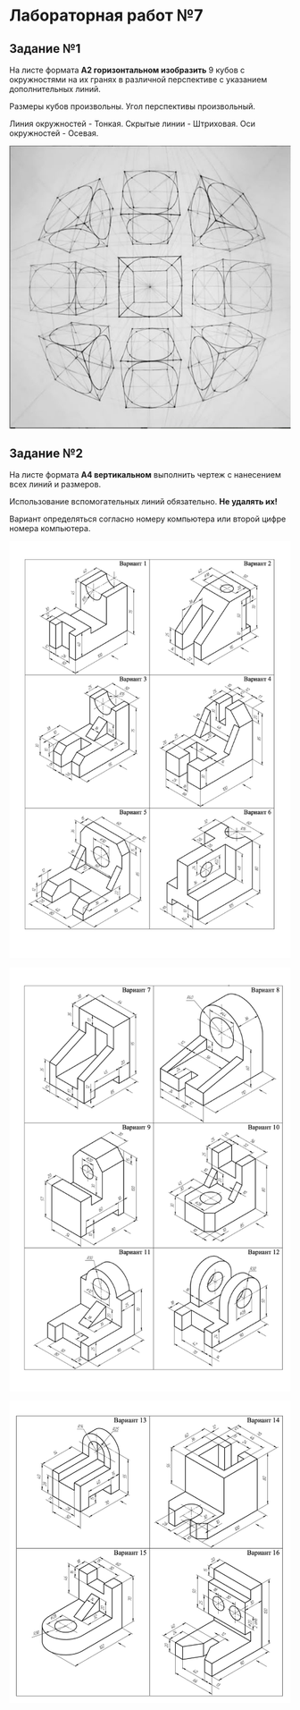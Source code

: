 # Лабораторная работ №7

## Задание №1

На листе формата **А2 горизонтальном изобразить** 9 кубов с окружностями на их гранях в различной перспективе с указанием дополнительных линий. 

Размеры кубов произвольны. Угол перспективы произвольный.

Линия окружностей - Тонкая. Скрытые линии - Штриховая. Оси окружностей - Осевая.

![alt text](1.jpg)

## Задание №2

На листе формата **А4 вертикальном** выполнить чертеж с нанесением всех линий и размеров. 

Использование вспомогательных линий обязательно. **Не удалять их!**

Вариант определяться согласно номеру компьютера или второй цифре номера компьютера.

![image.png](image.png)

![image-1.png](image-1.png)

![image-2.png](image-2.png)